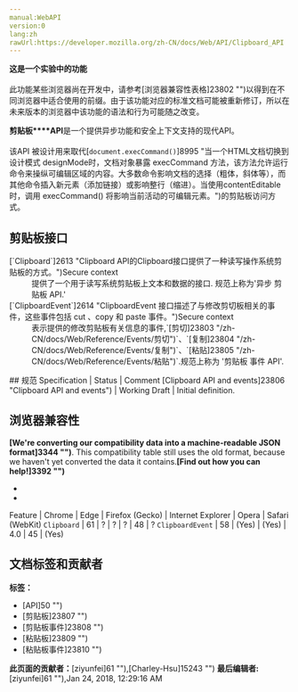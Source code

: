 ```yaml
---
manual:WebAPI
version:0
lang:zh
rawUrl:https://developer.mozilla.org/zh-CN/docs/Web/API/Clipboard_API
---
```






**这是一个实验中的功能**<br></br>此功能某些浏览器尚在开发中，请参考[浏览器兼容性表格]23802 "")以得到在不同浏览器中适合使用的前缀。由于该功能对应的标准文档可能被重新修订，所以在未来版本的浏览器中该功能的语法和行为可能随之改变。





**剪贴板****API**是一个提供异步功能和安全上下文支持的现代API。<br></br>该API 被设计用来取代[`document.execCommand()`]8995 "当一个HTML文档切换到设计模式 designMode时，文档对象暴露 execCommand 方法，该方法允许运行命令来操纵可编辑区域的内容。大多数命令影响文档的选择（粗体，斜体等），而其他命令插入新元素（添加链接）或影响整行（缩进）。当使用contentEditable时，调用 execCommand() 将影响当前活动的可编辑元素。")的剪贴板访问方式。


## 剪贴板接口<a name="剪贴板接口"></a>
<dl><dt id=''>[`Clipboard`]2613 "Clipboard API的Clipboard接口提供了一种读写操作系统剪贴板的方式。")Secure context</dt><dd>提供了一个用于读写系统剪贴板上文本和数据的接口. 规范上称为&#39;异步 剪贴板 API.&#39;</dd><dt id=''>[`ClipboardEvent`]2614 "ClipboardEvent 接口描述了与修改剪切板相关的事件，这些事件包括 cut 、copy 和 paste 事件。")Secure context</dt><dd>表示提供的修改剪贴板有关信息的事件,`[剪切]23803 "/zh-CN/docs/Web/Reference/Events/剪切")`、`[复制]23804 "/zh-CN/docs/Web/Reference/Events/复制")`、`[粘贴]23805 "/zh-CN/docs/Web/Reference/Events/粘贴")`.规范上称为 &#39;剪贴板 事件 API&#39;.</dd></dl>
## 规范<a name="规范"></a>
Specification | Status | Comment 
[Clipboard API and events]23806 "Clipboard API and events") | Working Draft | Initial definition. 


## 浏览器兼容性<a name="浏览器兼容性"></a>


**[We&#39;re converting our compatibility data into a machine-readable JSON format]3344 "")**. This compatibility table still uses the old format, because we haven&#39;t yet converted the data it contains.**[Find out how you can help!]3392 "")**


* 
* 
Feature | Chrome | Edge | Firefox (Gecko) | Internet Explorer | Opera | Safari (WebKit) 
`Clipboard` | 61 | ? | ? | ? | 48 | ? 
`ClipboardEvent` | 58 | (Yes) | (Yes) | 4.0 | 45 | (Yes) 







## 文档标签和贡献者
**标签：**
* [API]50 "")
* [剪贴板]23807 "")
* [剪贴板事件]23808 "")
* [粘贴板]23809 "")
* [粘贴板事件]23810 "")

**此页面的贡献者：**[ziyunfei]61 ""),[Charley-Hsu]15243 "")
**最后编辑者:**[ziyunfei]61 ""),<time>Jan 24, 2018, 12:29:16 AM</time>


